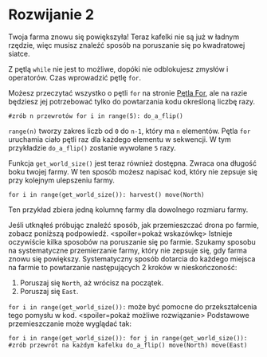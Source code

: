 # Rozwijanie 2
Twoja farma znowu się powiększyła! Teraz kafelki nie są już w ładnym rzędzie, więc musisz znaleźć sposób na poruszanie się po kwadratowej siatce.

Z pętlą `while` nie jest to możliwe, dopóki nie odblokujesz zmysłów i operatorów.
Czas wprowadzić pętlę `for`.

Możesz przeczytać wszystko o pętli `for` na stronie [Pętla For](docs/scripting/for.md), ale na razie będziesz jej potrzebować tylko do powtarzania kodu określoną liczbę razy.

`#zrób n przewrotów
for i in range(5):
	do_a_flip()`

`range(n)` tworzy zakres liczb od `0` do `n-1`, który ma `n` elementów. Pętla `for` uruchamia ciało pętli raz dla każdego elementu w sekwencji. W tym przykładzie `do_a_flip()` zostanie wywołane `5` razy.

Funkcja `get_world_size()` jest teraz również dostępna. Zwraca ona długość boku twojej farmy. W ten sposób możesz napisać kod, który nie zepsuje się przy kolejnym ulepszeniu farmy.

`for i in range(get_world_size()):
	harvest()
	move(North)`

Ten przykład zbiera jedną kolumnę farmy dla dowolnego rozmiaru farmy.

Jeśli utknąłeś próbując znaleźć sposób, jak przemieszczać drona po farmie, zobacz poniższą podpowiedź.
<spoiler=pokaż wskazówkę> Istnieje oczywiście kilka sposobów na poruszanie się po farmie.
Szukamy sposobu na systematyczne przemierzanie farmy, który nie zepsuje się, gdy farma znowu się powiększy.
Systematyczny sposób dotarcia do każdego miejsca na farmie to powtarzanie następujących 2 kroków w nieskończoność:

1. Poruszaj się `North`, aż wrócisz na początek.
2. Poruszaj się `East`.

`for i in range(get_world_size()):` może być pomocne do przekształcenia tego pomysłu w kod.
</spoiler>
<spoiler=pokaż możliwe rozwiązanie> Podstawowe przemieszczanie może wyglądać tak:

`for i in range(get_world_size()):
	for j in range(get_world_size()):
		#zrób przewrót na każdym kafelku
		do_a_flip()
		move(North)
	move(East)`
</spoiler>